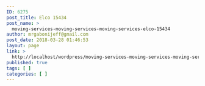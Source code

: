 ```yaml
---
ID: 6275
post_title: Elco 15434
post_name: >
  moving-services-moving-services-moving-services-elco-15434
author: mrgabonijeff@gmail.com
post_date: 2018-03-28 01:46:53
layout: page
link: >
  http://localhost/wordpress/moving-services-moving-services-moving-services-elco-15434/
published: true
tags: [ ]
categories: [ ]
---
```

